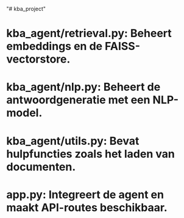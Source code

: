 "# kba_project" 

# kba_agent/retrieval.py: Beheert embeddings en de FAISS-vectorstore.
# kba_agent/nlp.py: Beheert de antwoordgeneratie met een NLP-model.
# kba_agent/utils.py: Bevat hulpfuncties zoals het laden van documenten.
# app.py: Integreert de agent en maakt API-routes beschikbaar.
